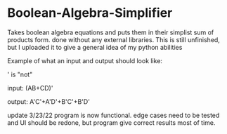 # Boolean-Algebra-Simplifier
Takes boolean algebra equations and puts them in their simplist sum of products form.
done without any external libraries.
This is still unfinished, but I uploaded it to give a general idea of my python abilities


Example of what an input and output should look like:

' is "not"

input: (AB+CD)'

output: A'C'+A'D'+B'C'+B'D'

update 3/23/22
program is now functional. edge cases need to be tested and UI should be redone, but program give correct results most of time. 
